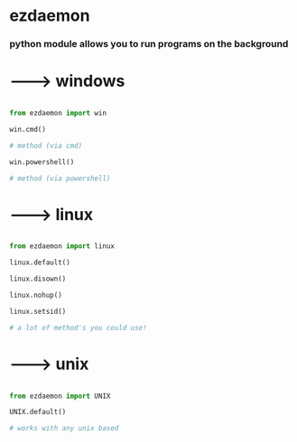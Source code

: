 
# ezdaemon

  

### python module allows you to run programs on the background

  

# --->  windows

  

```python

from ezdaemon import win

win.cmd()

# method (via cmd)

win.powershell()

# method (via powershell)

```

# ---> linux

```python

from ezdaemon import linux

linux.default()

linux.disown()

linux.nohup()

linux.setsid()

# a lot of method's you could use!

```

  

# ---> unix

```python

from ezdaemon import UNIX

UNIX.default()

# works with any unix based

```
